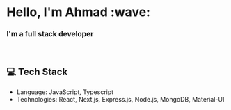 <h1>Hello, I'm Ahmad :wave:</h1>

<h3>I'm a full stack developer</h3>

<br />

## :computer: Tech Stack
* Language: JavaScript, Typescript
* Technologies: React, Next.js, Express.js, Node.js, MongoDB, Material-UI
